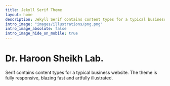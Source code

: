 ```yaml
---
title: Jekyll Serif Theme
layout: home
description: Jekyll Serif contains content types for a typical business website. The theme is fully responsive, blazing fast and artfully illustrated.
intro_image: "images/illustrations/png.png"
intro_image_absolute: false
intro_image_hide_on_mobile: true
---
```


# Dr. Haroon Sheikh Lab.

Serif contains content types for a typical business website. The theme is fully responsive, blazing fast and artfully illustrated.

